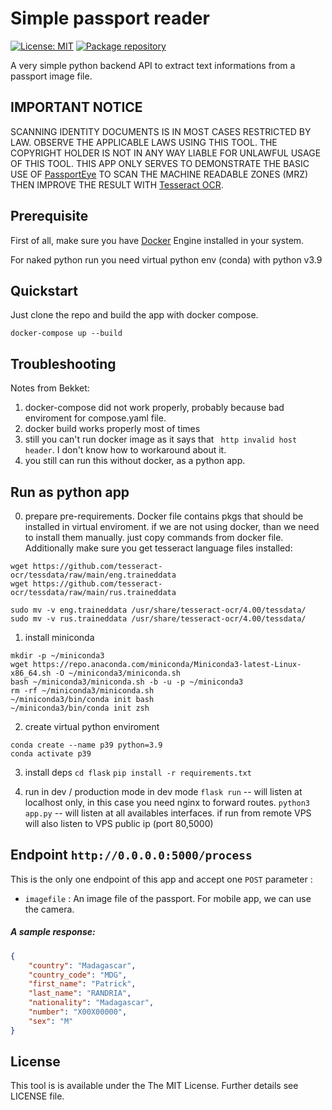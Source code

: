 # Simple passport reader
[![License: MIT](https://img.shields.io/badge/License-MIT-yellow.svg)](https://opensource.org/licenses/MIT)
[![Package repository](https://img.shields.io/badge/packages-repository-b956e8.svg?style=flat-square)](https://github.com/patrick-randria/passport-reader)

A very simple python backend API to extract text informations from a passport image file.

## IMPORTANT NOTICE
SCANNING IDENTITY DOCUMENTS IS IN MOST CASES RESTRICTED BY LAW. OBSERVE THE APPLICABLE LAWS USING THIS TOOL. THE COPYRIGHT HOLDER IS NOT IN ANY WAY LIABLE FOR UNLAWFUL USAGE OF THIS TOOL.
THIS APP ONLY SERVES TO DEMONSTRATE THE BASIC USE OF [PassportEye](https://pypi.org/project/PassportEye/) TO SCAN THE MACHINE READABLE ZONES (MRZ) THEN IMPROVE THE RESULT WITH [Tesseract OCR](https://github.com/tesseract-ocr/tesseract).

## Prerequisite
First of all, make sure you have [Docker](https://docs.docker.com/engine/installation/) Engine installed in your system.

For naked python run you need virtual python env (conda) with python v3.9

## Quickstart
Just clone the repo and build the app with docker compose.
```
docker-compose up --build
```

## Troubleshooting
Notes from Bekket:
1. docker-compose did not work properly, probably because bad enviroment for compose.yaml file.
2. docker build works properly most of times
3. still you can't run docker image as it says that ` http invalid host header`. I don't know how to workaround about it.
4. you still can run this without docker, as a python app.

## Run as python app
0. prepare pre-requirements. Docker file contains pkgs that should be installed in virtual enviroment. if we are not using docker, than we need to install them manually. just copy commands from docker file.
Additionally make sure you get tesseract language files installed:
```
wget https://github.com/tesseract-ocr/tessdata/raw/main/eng.traineddata
wget https://github.com/tesseract-ocr/tessdata/raw/main/rus.traineddata

sudo mv -v eng.traineddata /usr/share/tesseract-ocr/4.00/tessdata/
sudo mv -v rus.traineddata /usr/share/tesseract-ocr/4.00/tessdata/

```
1. install miniconda
```
mkdir -p ~/miniconda3
wget https://repo.anaconda.com/miniconda/Miniconda3-latest-Linux-x86_64.sh -O ~/miniconda3/miniconda.sh
bash ~/miniconda3/miniconda.sh -b -u -p ~/miniconda3
rm -rf ~/miniconda3/miniconda.sh
~/miniconda3/bin/conda init bash
~/miniconda3/bin/conda init zsh
```
2. create virtual python enviroment
```
conda create --name p39 python=3.9
conda activate p39

```

3. install deps
`cd flask`
`pip install -r requirements.txt`

4. run in dev / production mode
in dev mode
`flask run` -- will listen at localhost only, in this case you need nginx to forward routes. 
`python3 app.py` -- will listen at all availables interfaces. if run from remote VPS will also listen to VPS public ip (port 80,5000)




## Endpoint `http://0.0.0.0:5000/process`
This is the only one endpoint of this app and accept one `POST` parameter :
- `imagefile` : An image file of the passport. For mobile app, we can use the camera.

##### A sample response:
```json
{
    "country": "Madagascar",
    "country_code": "MDG",
    "first_name": "Patrick",
    "last_name": "RANDRIA",
    "nationality": "Madagascar",
    "number": "X00X00000",
    "sex": "M"
}
```

## License

This tool is is available under the The MIT License.
Further details see LICENSE file.
